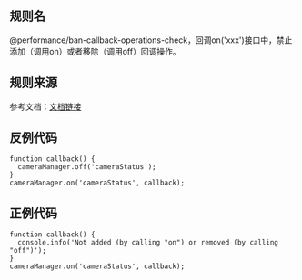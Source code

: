 ## 规则名

@performance/ban-callback-operations-check，回调on('xxx')接口中，禁止添加（调用on）或者移除（调用off）回调操作。

## 规则来源

参考文档：[文档链接](https://developer.huawei.com/consumer/cn/doc/best-practices/bpta-stability-coding-standard-api#section178871719112717)

## 反例代码

```
function callback() {
  cameraManager.off('cameraStatus');
}
cameraManager.on('cameraStatus', callback);
```

## 正例代码

```
function callback() {
  console.info('Not added (by calling "on") or removed (by calling "off")');
}
cameraManager.on('cameraStatus', callback);
```